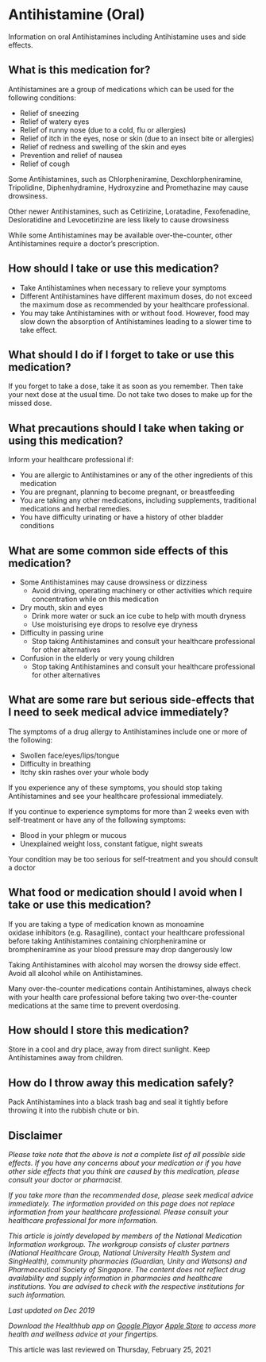 # Antihistamine (Oral)

Information on oral Antihistamines including Antihistamine uses and side effects.

What is this medication for?
----------------------------

Antihistamines are a group of medications which can be used for the following conditions:

* Relief of sneezing
* Relief of watery eyes
* Relief of runny nose (due to a cold, flu or allergies)
* Relief of itch in the eyes, nose or skin (due to an insect bite or allergies)
* Relief of redness and swelling of the skin and eyes
* Prevention and relief of nausea
* Relief of cough

Some Antihistamines, such as Chlorpheniramine, Dexchlorpheniramine, Tripolidine, Diphenhydramine, Hydroxyzine and Promethazine may cause drowsiness.

Other newer Antihistamines, such as Cetirizine, Loratadine, Fexofenadine, Desloratidine and Levocetirizine are less likely to cause drowsiness

While some Antihistamines may be available over-the-counter, other Antihistamines require a doctor’s prescription.

How should I take or use this medication?
-----------------------------------------

* Take Antihistamines when necessary to relieve your symptoms
* Different Antihistamines have different maximum doses, do not exceed the maximum dose as recommended by your healthcare professional.
* You may take Antihistamines with or without food. However, food may slow down the absorption of Antihistamines leading to a slower time to take effect.

What should I do if I forget to take or use this medication?
------------------------------------------------------------

If you forget to take a dose, take it as soon as you remember. Then take your next dose at the usual time. Do not take two doses to make up for the missed dose.

What precautions should I take when taking or using this medication?
--------------------------------------------------------------------

Inform your healthcare professional if:

* You are allergic to Antihistamines or any of the other ingredients of this medication
* You are pregnant, planning to become pregnant, or breastfeeding
* You are taking any other medications, including supplements, traditional medications and herbal remedies.
* You have difficulty urinating or have a history of other bladder conditions

What are some common side effects of this medication?
-----------------------------------------------------

* Some Antihistamines may cause drowsiness or dizziness
  + Avoid driving, operating machinery or other activities which require concentration while on this medication
* Dry mouth, skin and eyes
  + Drink more water or suck an ice cube to help with mouth dryness
  + Use moisturising eye drops to resolve eye dryness
* Difficulty in passing urine
  + Stop taking Antihistamines and consult your healthcare professional for other alternatives
* Confusion in the elderly or very young children
  + Stop taking Antihistamines and consult your healthcare professional for other alternatives

What are some rare but serious side-effects that I need to seek medical advice immediately?
-------------------------------------------------------------------------------------------

The symptoms of a drug allergy to Antihistamines include one or more of the following:

* Swollen face/eyes/lips/tongue
* Difficulty in breathing
* Itchy skin rashes over your whole body

If you experience any of these symptoms, you should stop taking Antihistamines and see your healthcare professional immediately.

If you continue to experience symptoms for more than 2 weeks even with self-treatment or have any of the following symptoms:

* Blood in your phlegm or mucous
* Unexplained weight loss, constant fatigue, night sweats

Your condition may be too serious for self-treatment and you should consult a doctor

What food or medication should I avoid when I take or use this medication?
--------------------------------------------------------------------------

If you are taking a type of medication known as monoamine oxidase inhibitors (e.g. Rasagiline), contact your healthcare professional before taking Antihistamines containing chlorpheniramine or brompheniramine as your blood pressure may drop dangerously low

Taking Antihistamines with alcohol may worsen the drowsy side effect. Avoid all alcohol while on Antihistamines.

Many over-the-counter medications contain Antihistamines, always check with your health care professional before taking two over-the-counter medications at the same time to prevent overdosing.

How should I store this medication?
-----------------------------------

Store in a cool and dry place, away from direct sunlight. Keep Antihistamines away from children.

How do I throw away this medication safely?
-------------------------------------------

Pack Antihistamines into a black trash bag and seal it tightly before throwing it into the rubbish chute or bin.

Disclaimer
----------

*Please take note that the above is not a complete list of all possible side effects. If you have any concerns about your medication or if you have other side effects that you think are caused by this medication, please consult your doctor or pharmacist.*

*If you take more than the recommended dose, please seek medical advice immediately. The information provided on this page does not replace information from your healthcare professional. Please consult your healthcare professional for more information.*

*This article is jointly developed by members of the National Medication Information workgroup. The workgroup consists of cluster partners (National Healthcare Group, National University Health System and SingHealth), community pharmacies (Guardian, Unity and Watsons) and Pharmaceutical Society of Singapore. The content does not reflect drug availability and supply information in pharmacies and healthcare institutions. You are advised to check with the respective institutions for such information.*

*Last updated on Dec 2019*

*Download the Healthhub app on* [*Google Play*](https://play.google.com/store/apps/details?id=sg.gov.hpb.healthhub&hl=en_SG)*or* [*Apple Store*](https://apps.apple.com/sg/app/healthhub-sg/id1034200875) *to access more health and wellness advice at your fingertips.*

This article was last reviewed on
Thursday, February 25, 2021